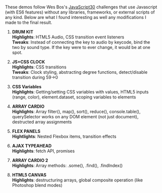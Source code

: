 These demos follow Wes Bos's [JavaScript30](http://www.javascript30.com) challenges that use Javascript (with ES6 features) without any libraries, frameworks, or external scripts of any kind. Below are what I found interesting as well any modifications I made to the final result.

1. **DRUM KIT**  
    **Highlights**: HTML5 Audio, CSS transition event listeners  
    **Tweaks**: Instead of connecting the key to audio by keycode, bind the two by sound type. If the key were to ever change, it would be at one spot.  

2. **JS+CSS CLOCK**  
    **Highlights**: CSS transitions  
    **Tweaks**: Clock styling, abstracting degree functions, detect/disable transition during 59->0 

3. **CSS Variables**  
    **Highlights**: Getting/setting CSS variables with values, HTML5 inputs (range, color), element.dataset, scoping variables to elements

4. **ARRAY CARDIO**  
    **Highlights**: Array filter(), map(), sort(), reduce(), console.table(), querySelector works on any DOM element (not just document), destructed array assignments
    
5. **FLEX PANELS**  
    **Hightlights**: Nested Flexbox items, transition effects

6. **AJAX TYPEAHEAD**  
    **Highlights**: fetch API, promises

7. **ARRAY CARDIO 2**  
    **Highlights**: Array methods: .some(), .find(), .findIndex()

8. **HTML5 CANVAS**  
    **Highlights**: destructuring arrays, global composite operation (like Photoshop blend modes)
